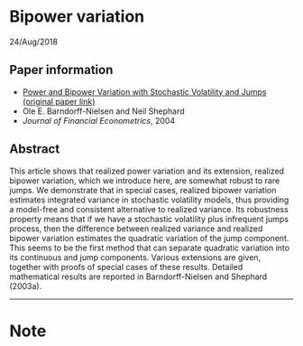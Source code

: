 # Bipower variation
24/Aug/2018

## Paper information
- [Power and Bipower Variation with Stochastic Volatility and Jumps (original paper link)](https://www.nuffield.ox.ac.uk/economics/papers/2003/w18/eric_may03.pdf)
- Ole E. Barndorff-Nielsen and Neil Shephard
- _Journal of Financial Econometrics_, 2004

## Abstract
This article shows that realized power variation and its extension, realized bipower variation, which we introduce here, are somewhat robust to rare jumps. 
We demonstrate that in special cases, realized bipower variation estimates integrated variance in stochastic volatility models, thus providing a model-free and consistent alternative to realized variance. 
Its robustness property means that if we have a stochastic volatility plus infrequent jumps process, then the difference between realized variance and realized bipower variation estimates the quadratic variation of the jump component. 
This seems to be the first method that can separate quadratic variation into its continuous and jump components. 
Various extensions are given, together with proofs of special cases of these results. Detailed mathematical results are reported in Barndorff-Nielsen and Shephard (2003a).

---

# Note
